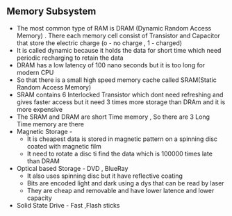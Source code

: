 ## Memory Subsystem
* The most common type of RAM is DRAM (Dynamic Random Access Memory) . There each memory cell consist of Transistor and Capacitor that store the electric charge (o - no charge , 1 - charged)
* It is called dynamic because it holds the data for short time which need periodic recharging to retain the data
* DRAM has a low latency of 100 nano seconds but it is too long for modern CPU
* So that there is a small high speed memory cache called SRAM(Static Random Access Memory)
* SRAM contains 6 Interlocked Transistor which dont need refreshing and gives faster access but it need 3 times more storage than DRAm and it is more expensive
* The SRAM and DRAM are short Time memory , So there are 3 Long Time memory are there
* Magnetic Storage - 
    * It is cheapest data is stored in magnetic pattern on a spinning disc coated with magnetic film
    * It need to rotate a disc ti find the data which is 100000 times late than DRAM
* Optical based Storage - DVD , BlueRay 
    * It also uses spinning disc but it have reflective coating
    * Bits are encoded light and dark using a dys that can be read by laser
    * They are cheap and removable and have lower latence and lower capacity
* Solid State Drive - Fast ,Flash sticks